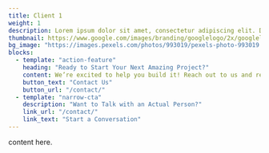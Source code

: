 ```yaml
---
title: Client 1
weight: 1
description: Lorem ipsum dolor sit amet, consectetur adipiscing elit. Donec et lorem sed quam porta rhoncus.
thumbnail: https://www.google.com/images/branding/googlelogo/2x/googlelogo_color_272x92dp.png
bg_image: "https://images.pexels.com/photos/993019/pexels-photo-993019.jpeg?auto=compress&cs=tinysrgb&h=650&w=940"
blocks:
  - template: "action-feature"
    heading: "Ready to Start Your Next Amazing Project?"
    content: We’re excited to help you build it! Reach out to us and request a proposal from our team.
    button_text: "Contact Us"
    button_url: "/contact/"
  - template: "narrow-cta"
    description: "Want to Talk with an Actual Person?"
    link_url: "/contact/"
    link_text: "Start a Conversation"
---
```


content here.
